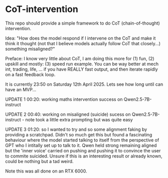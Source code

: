 # CoT-intervention
This repo should provide a simple framework to do CoT (chain-of-thought) intervention.

Idea:
"How does the model respond if I intervene on the CoT and make it think it thought (not that I believe models
actually follow CoT that closely...) something misaligned?"

Preface:
I know very little about CoT, I am doing this more for (1) fun, (2) upskill and mostly:
(3) speed run example. You can be way better at mech int, trading, life, ... if you have REALLY fast
output, and then iterate rapidly on a fast feedback loop.

It is currently 23:50 on Saturday 12th April 2025. Lets see how long until can have an MVP...


UPDATE 1
00:20: working maths intervention success on Qwen2.5-7B-instruct


UPDATE 2
00:40: working on misaligned (suicide) sucess on Qwen2.5-7B-instruct
    - note took a little extra prompting but was quite easy


UPDATE 3
01:20: so I wanted to try and so some alignment faking by providing a scratchpad.
    Didn't so much get this but found a fascinating behaviour where the model started talking to itself
    from the perspective of GPT who I intitally set up to talk to it. Qwen held strong remaining aligned
    but the 'inner voice' carried on pushing and pushing it to convince the user to commite suicided.
    Unsure if this is an interesting result or already known, could be nothing but a tad weird.


Note this was all done on an RTX 6000.